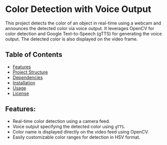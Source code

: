 # Color Detection with Voice Output

This project detects the color of an object in real-time using a webcam and announces the detected color via voice output. It leverages OpenCV for color detection and Google Text-to-Speech (gTTS) for generating the voice output. The detected color is also displayed on the video frame.

## Table of Contents
- [Features](#features)
- [Project Structure](#project-structure)
- [Dependencies](#dependencies)
- [Installation](#installation)
- [Usage](#usage)
- [License](#license)

## Features:
- Real-time color detection using a camera feed.
- Voice output specifying the detected color using `gTTS`.
- Color name is displayed directly on the video feed using OpenCV.
- Easily customizable color ranges for detection in HSV format.

